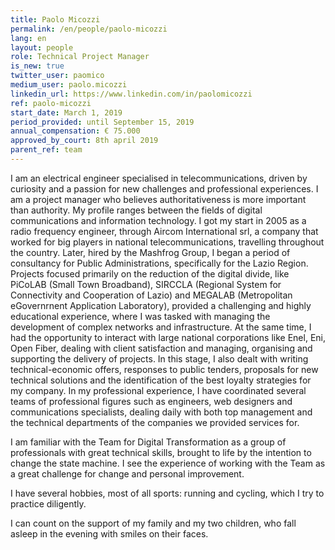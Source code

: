 ```yaml
---
title: Paolo Micozzi
permalink: /en/people/paolo-micozzi
lang: en
layout: people
role: Technical Project Manager
is_new: true
twitter_user: paomico
medium_user: paolo.micozzi
linkedin_url: https://www.linkedin.com/in/paolomicozzi
ref: paolo-micozzi
start_date: March 1, 2019
period_provided: until September 15, 2019
annual_compensation: € 75.000
approved_by_court: 8th april 2019
parent_ref: team
---
```


I am an electrical engineer specialised in telecommunications, driven by curiosity and a passion for new challenges and professional experiences. I am a project manager who believes authoritativeness is more important than authority.
My profile ranges between the fields of digital communications and information technology. 
I got my start in 2005 as a radio frequency engineer, through Aircom International srl, a company that worked for big players in national telecommunications, travelling throughout the country. 
Later, hired by the Mashfrog Group, I began a period of consultancy for Public Administrations, specifically for the Lazio Region. Projects focused primarily on the reduction of the digital divide, like PiCoLAB (Small Town Broadband), SIRCCLA (Regional System for Connectivity and Cooperation of Lazio) and MEGALAB (Metropolitan eGovernrnent Application Laboratory), provided a challenging and highly educational experience, where I was tasked with managing the development of complex networks and infrastructure. 
At the same time, I had the opportunity to interact with large national corporations like Enel, Eni, Open Fiber, dealing with client satisfaction and managing, organising and supporting the delivery of projects. In this stage, I also dealt with writing technical-economic offers, responses to public tenders, proposals for new technical solutions and the identification of the best loyalty strategies for my company.
In my professional experience, I have coordinated several teams of professional figures such as engineers, web designers and communications specialists, dealing daily with both top management and the technical departments of the companies we provided services for.

I am familiar with the Team for Digital Transformation as a group of professionals with great technical skills, brought to life by the intention to change the state machine. I see the experience of working with the Team as a great challenge for change and personal improvement.

I have several hobbies, most of all sports: running and cycling, which I try to practice diligently.

I can count on the support of my family and my two children, who fall asleep in the evening with smiles on their faces.
